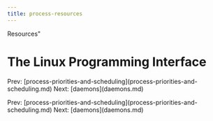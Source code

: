 ```yaml
---
title: process-resources
---
```


Resources\"

# The Linux Programming Interface

Prev:
\[process-priorities-and-scheduling](process-priorities-and-scheduling.md)
Next: \[daemons](daemons.md)

Prev:
\[process-priorities-and-scheduling](process-priorities-and-scheduling.md)
Next: \[daemons](daemons.md)
